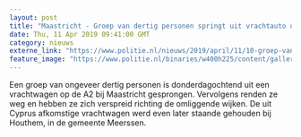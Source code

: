 ```yaml
---
layout: post
title: "Maastricht - Groep van dertig personen springt uit vrachtauto op A2 en vlucht"
date: Thu, 11 Apr 2019 09:41:00 GMT
category: nieuws
externe_link: "https://www.politie.nl/nieuws/2019/april/11/10-groep-van-dertig-personen-springt-uit-vrachtauto-op-a2-en-vlucht.html"
feature_image: "https://www.politie.nl/binaries/w400h225/content/gallery/politie/stockfotos/infra-en-voertuigen/agent-staat-op-snelweg.jpg"
---
```


Een groep van ongeveer dertig personen is donderdagochtend uit een vrachtwagen op de A2 bij Maastricht gesprongen. Vervolgens renden ze weg en hebben ze zich verspreid richting de omliggende wijken. De uit Cyprus afkomstige vrachtwagen werd even later staande gehouden bij Houthem, in de gemeente Meerssen.
